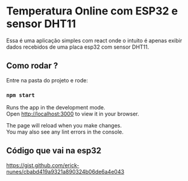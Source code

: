 # Temperatura Online com ESP32 e sensor DHT11

Essa é uma aplicação simples com react onde o intuito é apenas exibir dados recebidos de uma placa esp32 com sensor DHT11. 

## Como rodar ?

Entre na pasta do projeto e rode:

### `npm start`

Runs the app in the development mode.\
Open [http://localhost:3000](http://localhost:3000) to view it in your browser.

The page will reload when you make changes.\
You may also see any lint errors in the console.

## Código que vai na esp32

https://gist.github.com/erick-nunes/cbabd419a9321a890324b06de6a4e043